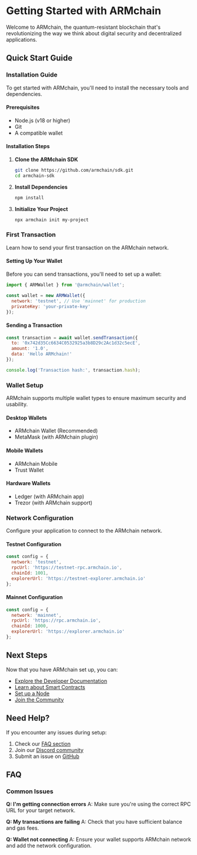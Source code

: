# Getting Started with ARMchain

Welcome to ARMchain, the quantum-resistant blockchain that's revolutionizing the way we think about digital security and decentralized applications.

## Quick Start Guide

### Installation Guide

To get started with ARMchain, you'll need to install the necessary tools and dependencies.

#### Prerequisites
- Node.js (v18 or higher)
- Git
- A compatible wallet

#### Installation Steps

1. **Clone the ARMchain SDK**
   ```bash
   git clone https://github.com/armchain/sdk.git
   cd armchain-sdk
   ```

2. **Install Dependencies**
   ```bash
   npm install
   ```

3. **Initialize Your Project**
   ```bash
   npx armchain init my-project
   ```

### First Transaction

Learn how to send your first transaction on the ARMchain network.

#### Setting Up Your Wallet

Before you can send transactions, you'll need to set up a wallet:

```javascript
import { ARMWallet } from '@armchain/wallet';

const wallet = new ARMWallet({
  network: 'testnet', // Use 'mainnet' for production
  privateKey: 'your-private-key'
});
```

#### Sending a Transaction

```javascript
const transaction = await wallet.sendTransaction({
  to: '0x742d35Cc6634C0532925a3b8D29c2Ac1d32c5ecE',
  amount: '1.0',
  data: 'Hello ARMchain!'
});

console.log('Transaction hash:', transaction.hash);
```

### Wallet Setup

ARMchain supports multiple wallet types to ensure maximum security and usability.

#### Desktop Wallets
- ARMchain Wallet (Recommended)
- MetaMask (with ARMchain plugin)

#### Mobile Wallets
- ARMchain Mobile
- Trust Wallet

#### Hardware Wallets
- Ledger (with ARMchain app)
- Trezor (with ARMchain support)

### Network Configuration

Configure your application to connect to the ARMchain network.

#### Testnet Configuration
```javascript
const config = {
  network: 'testnet',
  rpcUrl: 'https://testnet-rpc.armchain.io',
  chainId: 1001,
  explorerUrl: 'https://testnet-explorer.armchain.io'
};
```

#### Mainnet Configuration
```javascript
const config = {
  network: 'mainnet',
  rpcUrl: 'https://rpc.armchain.io',
  chainId: 1000,
  explorerUrl: 'https://explorer.armchain.io'
};
```

## Next Steps

Now that you have ARMchain set up, you can:

- [Explore the Developer Documentation](/docs/developers)
- [Learn about Smart Contracts](/docs/developers#smart-contracts)
- [Set up a Node](/docs/node-setup)
- [Join the Community](/docs/governance)

## Need Help?

If you encounter any issues during setup:

1. Check our [FAQ section](#faq)
2. Join our [Discord community](https://discord.gg/armchain)
3. Submit an issue on [GitHub](https://github.com/armchain/issues)

## FAQ

### Common Issues

**Q: I'm getting connection errors**
A: Make sure you're using the correct RPC URL for your target network.

**Q: My transactions are failing**
A: Check that you have sufficient balance and gas fees.

**Q: Wallet not connecting**
A: Ensure your wallet supports ARMchain network and add the network configuration.

